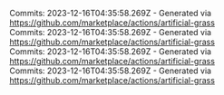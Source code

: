 Commits: 2023-12-16T04:35:58.269Z - Generated via https://github.com/marketplace/actions/artificial-grass
<br>
Commits: 2023-12-16T04:35:58.269Z - Generated via https://github.com/marketplace/actions/artificial-grass
<br>
Commits: 2023-12-16T04:35:58.269Z - Generated via https://github.com/marketplace/actions/artificial-grass
<br>
Commits: 2023-12-16T04:35:58.269Z - Generated via https://github.com/marketplace/actions/artificial-grass
<br>
